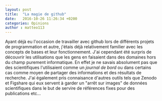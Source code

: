 ```yaml
---
layout: post
title:  "La magie de github"
date:   2016-10-26 11:26:34 +0200
categories: Opinions
author : matteo113
---
```


Ayant déjà eu l'occasion de travailler avec github lors de différents
projets de programmation et autre, j'étais déjà relativement familier avec les
concepts de bases et leur fonctionnement. J'ai cependant été surpris de
découvrir les utilisations que les gens en faisaient dans des domaines
hors du champ purement informatique. En effet je ne savais absolument pas
que des scientifiques l'utilisaient comme un *journal de bord* ou dans certains
cas comme moyen de partager des informations et des résultats de recherche.
J'ai également pris connaisance d'autres outils tels que Zenodo et Figshare
qui eux servent à garder un "arrêt sur images" de données scientifiques dans le but
de servire de références fixes pour des publications etc...
